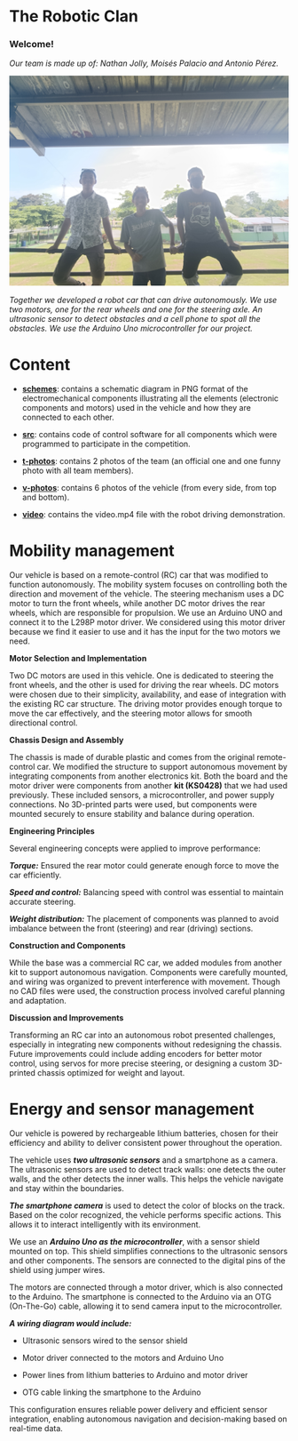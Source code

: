 The Robotic Clan
==
### Welcome! ###

*Our team is made up of: Nathan Jolly, Moisés Palacio and Antonio Pérez.*

![](https://github.com/TheRoboticClan/Autonomus-3.0/blob/main/t-photos/Photo%20Official.jpg)

*Together we developed a robot car that can drive autonomously. We use two motors, one for the rear wheels and one for the steering axle. An ultrasonic sensor to detect obstacles and a cell phone to spot all the obstacles. We use the Arduino Uno microcontroller for our project.*

Content
==
> 
- **[schemes](schemes)**: contains a schematic diagram in PNG format of the electromechanical components illustrating all the elements (electronic components and motors) used in the vehicle and how they are connected to each other.

- **[src](src)**: contains code of control software for all components which were programmed to participate in the competition.

- **[t-photos](t-photos)**: contains 2 photos of the team (an official one and one funny photo with all team members).

- **[v-photos](v-photos)**: contains 6 photos of the vehicle (from every side, from top and bottom).

- **[video](video)**: contains the video.mp4 file with the robot driving demonstration.

Mobility management
==

Our vehicle is based on a remote-control (RC) car that was modified to function autonomously. The mobility system focuses on controlling both the direction and movement of the vehicle. The steering mechanism uses a DC motor to turn the front wheels, while another DC motor drives the rear wheels, which are responsible for propulsion. We use an Arduino UNO and connect it to the L298P motor driver. We considered using this motor driver because we find it easier to use and it has the input for the two motors we need.

**Motor Selection and Implementation**

Two DC motors are used in this vehicle. One is dedicated to steering the front wheels, and the other is used for driving the rear wheels. DC motors were chosen due to their simplicity, availability, and ease of integration with the existing RC car structure. The driving motor provides enough torque to move the car effectively, and the steering motor allows for smooth directional control.

**Chassis Design and Assembly**

The chassis is made of durable plastic and comes from the original remote-control car. We modified the structure to support autonomous movement by integrating components from another electronics kit. Both the board and the motor driver were components from another **kit (KS0428)** that we had used previously. These included sensors, a microcontroller, and power supply connections. No 3D-printed parts were used, but components were mounted securely to ensure stability and balance during operation.

**Engineering Principles**

Several engineering concepts were applied to improve performance:

***Torque:*** Ensured the rear motor could generate enough force to move the car efficiently.

***Speed and control:*** Balancing speed with control was essential to maintain accurate steering.

***Weight distribution:*** The placement of components was planned to avoid imbalance between the front (steering) and rear (driving) sections.


**Construction and Components**

While the base was a commercial RC car, we added modules from another kit to support autonomous navigation. Components were carefully mounted, and wiring was organized to prevent interference with movement. Though no CAD files were used, the construction process involved careful planning and adaptation.

**Discussion and Improvements**

Transforming an RC car into an autonomous robot presented challenges, especially in integrating new components without redesigning the chassis. Future improvements could include adding encoders for better motor control, using servos for more precise steering, or designing a custom 3D-printed chassis optimized for weight and layout.


Energy and sensor management
==

Our vehicle is powered by rechargeable lithium batteries, chosen for their efficiency and ability to deliver consistent power throughout the operation.

The vehicle uses ***two ultrasonic sensors*** and a smartphone as a camera. The ultrasonic sensors are used to detect track walls: one detects the outer walls, and the other detects the inner walls. This helps the vehicle navigate and stay within the boundaries.

***The smartphone camera*** is used to detect the color of blocks on the track. Based on the color recognized, the vehicle performs specific actions. This allows it to interact intelligently with its environment.

We use an ***Arduino Uno as the microcontroller***, with a sensor shield mounted on top. This shield simplifies connections to the ultrasonic sensors and other components. The sensors are connected to the digital pins of the shield using jumper wires.

The motors are connected through a motor driver, which is also connected to the Arduino. The smartphone is connected to the Arduino via an OTG (On-The-Go) cable, allowing it to send camera input to the microcontroller.

***A wiring diagram would include:***

- Ultrasonic sensors wired to the sensor shield

- Motor driver connected to the motors and Arduino Uno

- Power lines from lithium batteries to Arduino and motor driver

- OTG cable linking the smartphone to the Arduino


This configuration ensures reliable power delivery and efficient sensor integration, enabling autonomous navigation and decision-making based on real-time data.